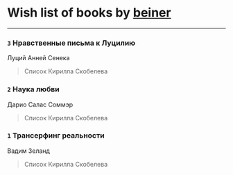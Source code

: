 # Wish list of books by [beiner](https://plus.google.com/118330474331574680123)
---

### `3` Нравственные письма к Луцилию
Луций Анней Сенека
> Список Кирилла Скобелева

### `2` Наука любви
Дарио Салас Соммэр
> Список Кирилла Скобелева

### `1` Трансерфинг реальности
Вадим Зеланд
> Список Кирилла Скобелева

